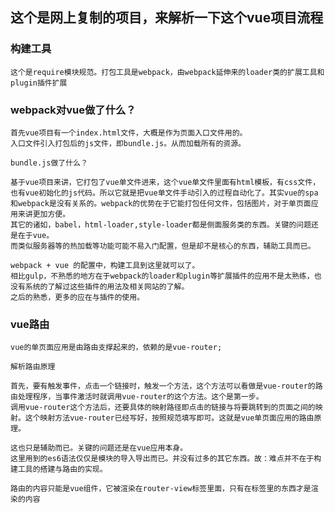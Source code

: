 ## 这个是网上复制的项目，来解析一下这个vue项目流程

### 构建工具
	这个是require模块规范。打包工具是webpack，由webpack延伸来的loader类的扩展工具和plugin插件扩展

### webpack对vue做了什么？
	首先vue项目有一个index.html文件，大概是作为页面入口文件用的。
	入口文件引入打包后的js文件，即bundle.js。从而加载所有的资源。

	bundle.js做了什么？

	基于vue项目来讲，它打包了vue单文件进来，这个vue单文件里面有html模板，有css文件，也有vue初始化的js代码。所以它就是把vue单文件手动引入的过程自动化了。其实vue的spa和webpack是没有关系的。webpack的优势在于它能打包任何文件，包括图片，对于单页面应用来讲更加方便。
	其它的诸如，babel，html-loader,style-loader都是侧面服务类的东西。关键的问题还是在于vue。
	而类似服务器等的热加载等功能可能不易入门配置，但是却不是核心的东西，辅助工具而已。

	webpack + vue 的配置中，构建工具到这里就可以了。
	相比gulp，不熟悉的地方在于webpack的loader和plugin等扩展插件的应用不是太熟练，也没有系统的了解过这些插件的用法及相关网站的了解。
	之后的熟悉，更多的应在与插件的使用。 

### vue路由
	vue的单页面应用是由路由支撑起来的，依赖的是vue-router;

	解析路由原理

	首先，要有触发事件，点击一个链接时，触发一个方法，这个方法可以看做是vue-router的路由处理程序，当事件激活时就调用vue-router的这个方法。这个是第一步。
	调用vue-router这个方法后，还要具体的映射路径即点击的链接与将要跳转到的页面之间的映射。这个映射方法vue-router已经写好，按照规范填写即可。这就是vue单页面应用的路由原理。

	这也只是辅助而已。关键的问题还是在vue应用本身。
	这里用到的es6语法仅仅是模块的导入导出而已。并没有过多的其它东西。故：难点并不在于构建工具的搭建与路由的实现。

	路由的内容只能是vue组件，它被渲染在router-view标签里面，只有在标签里的东西才是渲染的内容